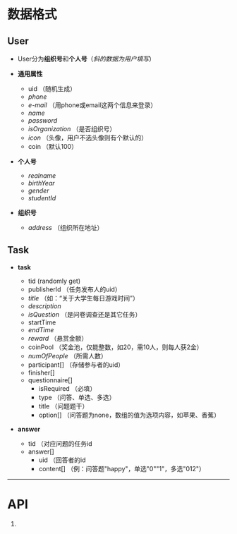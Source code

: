 # 数据格式

## User
- User分为**组织号**和**个人号**（*斜的数据为用户填写*）

- **通用属性**
  - uid （随机生成）
  - *phone*
  - *e-mail* （用phone或email这两个信息来登录）
  - *name*
  - *password*
  - *isOrganization* （是否组织号）
  - *icon* （头像，用户不选头像则有个默认的）
  - coin （默认100）

- **个人号**
  - *realname*
  - *birthYear*
  - *gender*
  - *studentId*

- **组织号**
  - *address* （组织所在地址）

## Task
  - **task**
    - tid  (randomly get)
    - publisherId （任务发布人的uid）
    - *title* （如：“关于大学生每日游戏时间”）
    - *description*
    - *isQuestion* （是问卷调查还是其它任务）
    - startTime
    - *endTime*
    - *reward* （悬赏金额）
    - coinPool （奖金池，仅能整数，如20，需10人，则每人获2金）
    - *numOfPeople* （所需人数）
    - participant[] （存储参与者的uid）
    - finisher[]
    - questionnaire[]
      - isRequired （必填）
      - type （问答、单选、多选）
      - title （问题题干）
      - option[] （问答题为none，数组的值为选项内容，如苹果、香蕉）
  
  - **answer**
    - tid （对应问题的任务id
    - answer[]
      - uid （回答者的id
      - content[] （例：问答题"happy"，单选"0""1"，多选"012"）

---

# API

1. 